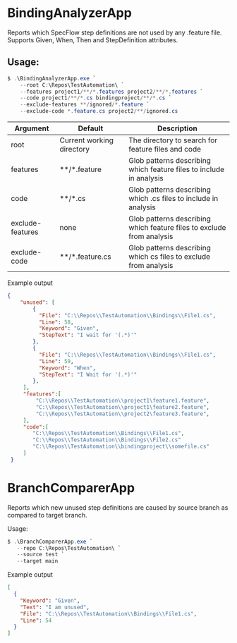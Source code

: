 # BindingAnalyzerApp

Reports which SpecFlow step definitions are not used by any .feature file. Supports Given, When, Then and StepDefinition attributes.

## Usage:

```ps1
$ .\BindingAnalyzerApp.exe `
    --root C:\Repos\TestAutomation\ `
    --features project1/**/*.features project2/**/*.features `
    --code project1/**/*.cs bindingproject/**/*.cs `
    --exclude-features **/ignored/*.feature `
    --exclude-code *.feature.cs project2/**/ignored.cs
```

| Argument        | Default                   | Description                                                          |
|-----------------|---------------------------|----------------------------------------------------------------------|
| root            | Current working directory | The directory to search for feature files and code                   |
| features        | **/*.feature              | Glob patterns describing which feature files to include in analysis  |
| code            | **/*.cs                   | Glob patterns describing which .cs files to include in analysis      |
| exclude-features| none                      | Glob patterns describing which feature files to exclude from analysis|
| exclude-code    | **/*.feature.cs           | Glob patterns describing which cs files to exclude from analysis     |

Example output
```json
{
    "unused": [
        {
          "File": "C:\\Repos\\TestAutomation\\Bindings\\File1.cs",
          "Line": 58,
          "Keyword": "Given",
          "StepText": "I wait for '(.*)'"
        },
        {
          "File": "C:\\Repos\\TestAutomation\\Bindings\\File1.cs",
          "Line": 59,
          "Keyword": "When",
          "StepText": "I Wait for '(.*)'"
        },
     ],
     "features":[
         "C:\\Repos\\TestAutomation\\project1\feature1.feature",
         "C:\\Repos\\TestAutomation\\project1\feature2.feature",
         "C:\\Repos\\TestAutomation\\project2\feature3.feature",
     ],
     "code":[
        "C:\\Repos\\TestAutomation\\Bindings\\File1.cs",
        "C:\\Repos\\TestAutomation\\Bindings\\File2.cs"
        "C:\\Repos\\TestAutomation\\bindingproject\\somefile.cs"
     ]
 }
 ```

# BranchComparerApp
Reports which new unused step definitions are caused by source branch as compared to target branch.

Usage:
 ```ps1
$ .\BranchComparerApp.exe `
    --repo C:\Repos\TestAutomation\ `
    --source test `
    --target main
```
Example output
```json
[
  {
    "Keyword": "Given",
    "Text": "I am unused",
    "File": "C:\\Repos\\TestAutomation\\Bindings\\File1.cs",
    "Line": 54
  }
]
```

